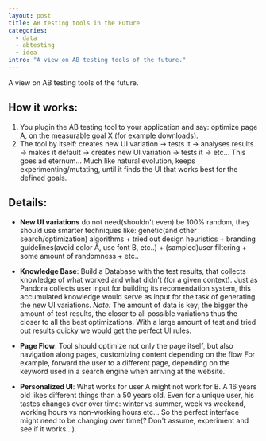 ```yaml
--- 
layout: post
title: AB testing tools in the Future
categories: 
  - data
  - abtesting
  - idea
intro: "A view on AB testing tools of the future."
---
```



A view on AB testing tools of the future.

## How it works:

 1. You plugin the AB testing tool to your application and say: optimize page A, on the measurable goal X (for example downloads). 
 2. The tool by itself: creates new UI variation -> tests it -> analyses results -> makes it default -> creates new UI variation -> tests it -> etc... This goes ad eternum... Much like natural evolution, keeps experimenting/mutating, until it finds the UI that works best for the defined goals. 

## Details:

 * **New UI variations** do not need(shouldn't even) be 100% random, they should use smarter techniques like: genetic(and other search/optimization) algorithms + tried out design heuristics + branding guidelines(avoid color A, use font B, etc..) + (sampled)user filtering + some amount of randomness + etc.. 

 * **Knowledge Base**: Build a Database with the test results, that collects knowledge of what worked and what didn't (for a given context). Just as Pandora collects user input for building its recomendation system, this accumulated knowledge would serve as input for the task of generating the new UI variations. _Note:_ The amount of data is key; the bigger the amount of test results, the closer to all possible variations thus the closer to all the best optimizations. With a large amount of test and tried out results quicky we would get the perfect UI rules. 

 * **Page Flow**: Tool should optimize not only the page itself, but also navigation along pages, customizing content depending on the flow For example, forward the user to a different page, depending on the keyword used in a search engine when arriving at the website. 

 * **Personalized UI**: What works for user A might not work for B. A 16 years old likes different things than a 50 years old. Even for a unique user, his tastes changes over over time: winter vs summer, week vs weekend, working hours vs non-working hours etc... So the perfect interface might need to be changing over time(? Don't assume, experiment and see if it works...). 
